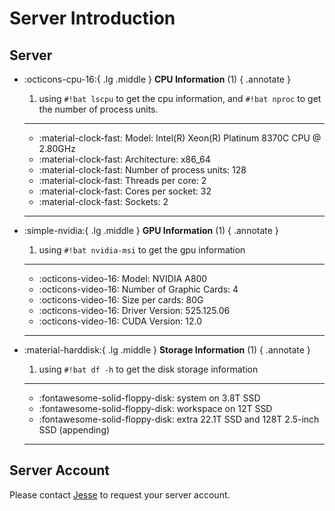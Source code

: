 # Server Introduction

## Server 

<div class="grid cards" markdown>

-   :octicons-cpu-16:{ .lg .middle } __CPU Information__ (1)
    { .annotate }

    1.  using `#!bat lscpu` to get the cpu information, and `#!bat nproc` to get the number of process units.

    ---

    - :material-clock-fast: Model: Intel(R) Xeon(R) Platinum 8370C CPU @ 2.80GHz
    - :material-clock-fast: Architecture: x86_64
    - :material-clock-fast: Number of process units: 128
    - :material-clock-fast: Threads per core: 2
    - :material-clock-fast: Cores per socket: 32
    - :material-clock-fast: Sockets: 2

    ---


-   :simple-nvidia:{ .lg .middle } __GPU Information__ (1)
    { .annotate }
    
    1. using `#!bat nvidia-msi` to get the gpu information

    ---

    - :octicons-video-16: Model: NVIDIA A800 
    - :octicons-video-16: Number of Graphic Cards: 4
    - :octicons-video-16: Size per cards: 80G
    - :octicons-video-16: Driver Version: 525.125.06
    - :octicons-video-16: CUDA Version: 12.0

    ---


-   :material-harddisk:{ .lg .middle } __Storage Information__ (1)
    { .annotate }

    1. using `#!bat df -h` to get the disk storage information

    ---

    - :fontawesome-solid-floppy-disk: system on 3.8T SSD
    - :fontawesome-solid-floppy-disk: workspace on 12T SSD
    - :fontawesome-solid-floppy-disk: extra 22.1T SSD and 128T 2.5-inch SSD (appending)

    ---




</div>

## Server Account
Please contact [Jesse](mailto:jessellyu@ust.hk) to request your server account.


